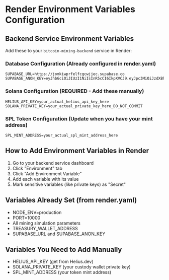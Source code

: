 # Render Environment Variables Configuration

## Backend Service Environment Variables

Add these to your `bitcoin-mining-backend` service in Render:

### Database Configuration (Already configured in render.yaml)
```
SUPABASE_URL=https://jomkiwprfelfcgcwjjec.supabase.co
SUPABASE_ANON_KEY=eyJhbGciOiJIUzI1NiIsInR5cCI6IkpXVCJ9.eyJpc3MiOiJzdXBhYmFzZSIsInJlZiI6ImpvbWtpd3ByZmVsZmNnY3dqamVjIiwicm9sZSI6ImFub24iLCJpYXQiOjE3NTgxMTEwMTcsImV4cCI6MjA3MzY4NzAxN30.gh4V_xvdyv0HJfcTg7S5ClRifXarqqxfKF73wvw4BmE
```

### Solana Configuration (REQUIRED - Add these manually)
```
HELIUS_API_KEY=your_actual_helius_api_key_here
SOLANA_PRIVATE_KEY=your_actual_private_key_here_DO_NOT_COMMIT
```

### SPL Token Configuration (Update when you have your mint address)
```
SPL_MINT_ADDRESS=your_actual_spl_mint_address_here
```

## How to Add Environment Variables in Render

1. Go to your backend service dashboard
2. Click "Environment" tab
3. Click "Add Environment Variable"
4. Add each variable with its value
5. Mark sensitive variables (like private keys) as "Secret"

## Variables Already Set (from render.yaml)
- NODE_ENV=production
- PORT=10000
- All mining simulation parameters
- TREASURY_WALLET_ADDRESS
- SUPABASE_URL and SUPABASE_ANON_KEY

## Variables You Need to Add Manually
- HELIUS_API_KEY (get from Helius.dev)
- SOLANA_PRIVATE_KEY (your custody wallet private key)
- SPL_MINT_ADDRESS (your token mint address)
